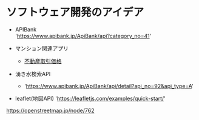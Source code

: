 # ソフトウェア開発のアイデア

* APIBank  
'https://www.apibank.jp/ApiBank/api?category_no=41'


* マンション関連アプリ
    * [不動産取引価格](https://opendata.resas-portal.go.jp/docs/api/v1/townPlanning/estateTransaction/bar.html)

* 湧き水検索API
    * 'https://www.apibank.jp/ApiBank/api/detail?api_no=92&api_type=A'

* leaflet(地図API)
'https://leafletjs.com/examples/quick-start/'

https://openstreetmap.jp/node/762